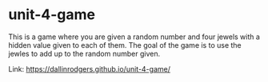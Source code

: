 # unit-4-game
 This is a game where you are given a random number and four jewels with a hidden value given to each of them. The goal of the game is to use the jewles to add up to the random number given.

Link: https://dallinrodgers.github.io/unit-4-game/
